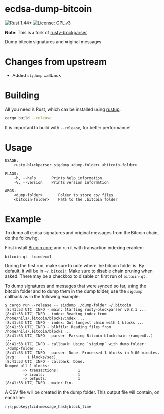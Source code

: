 # ecdsa-dump-bitcoin

[![Rust 1.44+](https://img.shields.io/badge/rust-1.44+-red.svg)](https://www.sagemath.org/index.html) [![License: GPL v3](https://img.shields.io/badge/license-GPL%20v3-blue.svg)](http://www.gnu.org/licenses/gpl-3.0)

**Note**: This is a fork of [rusty-blockparser](https://github.com/gcarq/rusty-blockparser)

Dump bitcoin signatures and original messages

# Changes from upstream

* Added `sigdump` callback

# Building

All you need is Rust, which can be installed using [rustup](https://rustup.rs/).


```bash
cargo build --release
```

It is important to build with `--release`, for better performance!


# Usage

```
USAGE:
    rusty-blockparser sigdump <dump-folder> <bitcoin-folder>

FLAGS:
    -h, --help       Prints help information
    -V, --version    Prints version information

ARGS:
    <dump-folder>       Folder to store csv files
    <bitcoin-folder>    Path to the .bitcoin folder

```
# Example

To dump all ecdsa signatures and original messages from the Bitcoin chain, 
do the following.

First install [Bitcoin core](https://github.com/bitcoin/bitcoin) and run it with transaction indexing enabled:

```
bitcoin-qt -txindex=1
```

During the first run, make sure to note where the bitcoin folder is.
By default, it will be in `~/.bitcoin`.
Make sure to disable chain pruning when asked. There may be a checkbox to disable on first run of `bitcoin-qt`.

To dump signatures and messages that were synced so far, 
using the bitcoin folder and to dump them in the dump folder, 
use the `sigdump` callback as in the following example:

```
$ cargo run --release -- sigdump ./dump-folder ~/.bitcoin
[8:41:53 UTC] INFO - main: Starting rusty-blockparser v0.8.1 ...
[8:41:53 UTC] INFO - index: Reading index from /home/nils/.bitcoin/blocks/index ...
[8:41:53 UTC] INFO - index: Got longest chain with 1 blocks ...
[8:41:53 UTC] INFO - blkfile: Reading files from /home/nils/.bitcoin/blocks ...
[8:41:53 UTC] INFO - parser: Parsing Bitcoin blockchain (range=0..) ...
[8:41:53 UTC] INFO - callback: Using `sigdump` with dump folder: ./dump-folder ...
[8:41:53 UTC] INFO - parser: Done. Processed 1 blocks in 0.00 minutes. (avg:     1 blocks/sec)
[8:41:53 UTC] INFO - callback: Done.
Dumped all 1 blocks:
        -> transactions:         1
        -> inputs:               1
        -> outputs:              1
[8:41:53 UTC] INFO - main: Fin.

```

A CSV file will be created in the dump folder.
This output file will contain, on each line:

```
r;s;pubkey;txid;message_hash;block_time
```